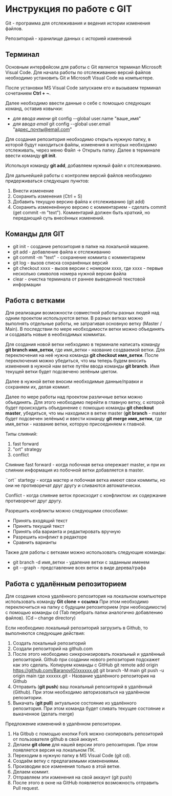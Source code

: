 # Инструкция по работе с GIT

Git - программа для отслеживания и ведения истории изменения файлов.

Репозиторий - хранилище данных с историей изменений

## Терминал
Основным интерфейсом для работы с Git является терминал Microsoft Visual Code. Для начала работы по отслеживанию версий файлов необходимо установить Git и Microsoft Visual Code на компьютере.

После установки MS Visual Code запускаем его и вызываем терминал сочетанием **Ctrl + ~**. 

Далее необходимо ввести данные о себе с помощью следующих команд, оставив ковычки:
* *для ввода имени* git config --global user.name "ваше_имя" 
* *для ввода email* git config --global user.email "адрес_почты@email.com"

Для создания репозитория необходимо открыть нужную папку, в которой будут находиться файлы, изменения в которых необходимо отслеживать, через меню Файл -> Открыть папку. Далее в терминале ввести команду **git init**. 

Используя команду **git add**, добавляем нужный файл к отслеживанию.

Для дальнейшей работы с контролем версий файлов необходимо придерживаться следующих пунктов:

1. Внести изменение
2. Сохранить изменения (Ctrl + S)
3. Добавить текущую версию файла к отслеживанию (git add)
4. Сохранить измененённую версию с комментарием - сделать commit (get commit -m "text"). Комментарий должен быть краткий, но передающий суть внесённых изменений. 

## Команды для GIT

* git init - создание репозитория в папке на локальной машине. 
* git add - добавление файла к отслеживанию
* git commit -m "text" - сохранение коммита с комментарием
* git log - вызов списка сохранённых версий
* git checkout хххх - вызов версии с номером хххх, где хххх - первые несколько символов номера нужной версии файла
* clear - очистка терминала от раннее выведенной текстовой информации

## Работа с ветками

Для реализации возможности совместной работы разных людей над одним проектом используются ветки. В разных ветках можно выполнять отдельные работы, не затрагивая основную ветку (Master / Main). В последствии по мере необходимости ветки можно объединять и создавать новые в необходимых коммитах.

Для создания новой ветки небходимо в терминале написать команду **git branch имя_ветки**, где имя_ветки - название создваемой ветки. Для переключения на неё нужна команда **git checkout имя_ветки**. После переключения можно убедиться, что мы теперь будем вносить изменения в нужной нам ветке путём ввода команды **git branch**. Имя текущей ветки будет подсвечено зелёным цветом.
 
Далее в нужной ветке вносим необходимые данные/правки и сохраняем их, делая коммит.

Далее по мере работы над проектом различные ветки можно объединять. Для этого необходимо перейти в главную ветку, с которой будет происходить объединение с помощью команды **git checkout master**, убедиться, что мы находимся в ветке master (**git branch** - master будет подсвечен зелёным) и ввести команду **git merge имя_ветки**, где имя_ветки - название ветки, которую присоединяем к главной.

Типы слияний:

1. fast forward
2. "ort" strategy
3. conflict

Слияние fast forward  - когда побочная ветка опережает master, и при их слиянии информация из побочной ветки добавляется в master.

¨ort¨ startegy - когда мастер и побочная ветка имеют свои коммиты, но они не противоречат друг другу и сливаются автоматически.

Conflict - когда слияние веток происходит с конфликтом: их содержание противоречит друг другу. 

Разрешить конфликты можно следующими способами:

 * Принять входящий текст
 * Принять текущий текст
 * Принять оба варианта и редактировать вручную
 * Разрешить конфликт в редакторе
 * Сравнить варианты

 
Также для работы с ветками можно использовать следующие команды:

* git branch -d имя_ветки - удаление ветки с заданным именем
* git --graph  - представление всех веток в виде дерева/графа

## Работа с удалённым репозиторием

Для создания клона удалённого репозитория на локальном компьютере использовать команду **Git clone + ссылка** 
При этом необходимо переключиться на папку с будущим репозиторием (при необходимости) с помощью команды сd (Tab перебрать папки аналогично добавлению файлов). (Cd – change directory) 

Если необходимо локальный репозиторий загрузить в Github, то выполняются следующие действия:
1. Создать локальный репозиторий
2. Создали репозиторий на github.com 
3. После этого необходимо синхронизировать локальный и удалённый репозиторий. Github при создании нового репозитория подскажет как это сделать. Копируем команды с GitHub
git remote add origin https://github.com/BaranovIO/xxxxxx.git
git branch -M main
git push -u origin main
где хххххх.git - Название удалённого репозитория на Github
4. Отправить (**git push**) ваш локальный репозиторий в удалённый (Github). При этом необходимо авторизоваться на удалённом репозитории.
5. Выкачать (**git pull**) актуальное состояние из удалённого репозитория. При этом команда будет сливать текущее состояние и выкаченное (делать merge)

Предложение изменений в удалённом репозитории.
1. На Gitbub с помощью кнопки Fork можно скопировать репозиторий от пользователя github в свой аккаунт.
2. Делаем **git clone** для нашей версии этого репозитория. При этом появляется версия на локальном ПК.
3. Переходим в нужную папку в MS Visual Code (git cd).
4. Создаём ветку с предлагаемыми изменениями.
5. Производим все изменения только в этой ветке.
6. Делаем коммит.
7. Отправляем эти изменения на свой аккаунт (git push)
8. После этого в окне на GitHub появляется возможность отправить Pull request.